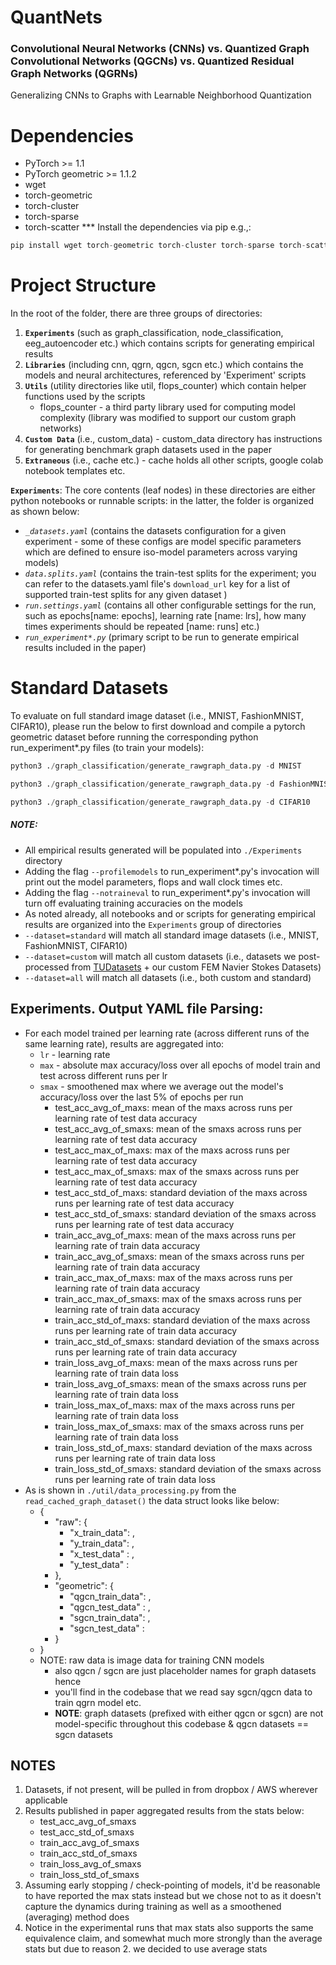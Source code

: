 # QuantNets
### Convolutional Neural Networks (CNNs) vs. Quantized Graph Convolutional Networks (QGCNs) vs. Quantized Residual Graph Networks (QGRNs)
Generalizing CNNs to Graphs with Learnable Neighborhood Quantization

# Dependencies
- PyTorch >= 1.1
- PyTorch geometric >= 1.1.2
- wget
- torch-geometric
- torch-cluster 
- torch-sparse 
- torch-scatter
*** Install the dependencies via pip e.g.,: 
```python
pip install wget torch-geometric torch-cluster torch-sparse torch-scatter
```

# Project Structure
In the root of the folder, there are three groups of directories:
1. **`Experiments`** (such as graph_classification, node_classification, eeg_autoencoder etc.) which contains scripts for generating empirical results
2. **`Libraries`** (including cnn, qgrn, qgcn, sgcn etc.) which contains the models and neural architectures, referenced by 'Experiment' scripts
3. **`Utils`** (utility directories like util, flops_counter) which contain helper functions used by the scripts
   - flops_counter - a third party library used for computing model complexity (library was modified to support our custom graph networks)
4. **`Custom Data`** (i.e., custom_data) - custom_data directory has instructions for generating benchmark graph datasets used in the paper
5. **`Extraneous`** (i.e., cache etc.) - cache holds all other scripts, google colab notebook templates etc.

**`Experiments`**:
The core contents (leaf nodes) in these directories are either python notebooks or runnable scripts: in the latter, the folder is organized as shown below:
- *`_datasets.yaml`* (contains the datasets configuration for a given experiment - some of these configs are model specific parameters which are defined to ensure iso-model parameters across varying models)
- *`data.splits.yaml`* (contains the train-test splits for the experiment; you can refer to the datasets.yaml file's `download_url` key for a list of supported train-test splits for any given dataset )
- *`run.settings.yaml`* (contains all other configurable settings for the run, such as epochs[name: epochs], learning rate [name: lrs], how many times experiments should be repeated [name: runs] etc.)
- *`run_experiment*.py`* (primary script to be run to generate empirical results included in the paper)

# Standard Datasets
To evaluate on full standard image dataset (i.e., MNIST, FashionMNIST, CIFAR10), please run the below to first download and 
compile a pytorch geometric dataset before running the corresponding python run_experiment*.py files (to train your models):
```python
python3 ./graph_classification/generate_rawgraph_data.py -d MNIST
```
```python
python3 ./graph_classification/generate_rawgraph_data.py -d FashionMNIST
```
```python
python3 ./graph_classification/generate_rawgraph_data.py -d CIFAR10
```

##### **NOTE**:
- All empirical results generated will be populated into `./Experiments` directory
- Adding the flag `--profilemodels` to run_experiment*.py's invocation will print out the model parameters, flops and wall clock times etc.
- Adding the flag `--notraineval` to run_experiment*.py's invocation will turn off evaluating training accuracies on the models
- As noted already, all notebooks and or scripts for generating empirical results are organized into the `Experiments` group of directories
- `--dataset=standard` will match all standard image datasets (i.e., MNIST, FashionMNIST, CIFAR10)
- `--dataset=custom` will match all custom datasets (i.e., datasets we post-processed from [TUDatasets](https://ls11-www.cs.tu-dortmund.de/staff/morris/graphkerneldatasets) + our custom FEM Navier Stokes Datasets)
- `--dataset=all` will match all datasets (i.e., both custom and standard)

## Experiments. Output YAML file Parsing:
- For each model trained per learning rate (across different runs of the same learning rate), results are aggregated into:
    - ```lr```   - learning rate
    - ```max```  - absolute max accuracy/loss over all epochs of model train and test across different runs per lr  
    - ```smax``` - smoothened max where we average out the model's accuracy/loss over the last 5% of epochs per run
        - test_acc_avg_of_maxs: mean of the maxs across runs per learning rate of test data accuracy
        - test_acc_avg_of_smaxs: mean of the smaxs across runs per learning rate of test data accuracy
        - test_acc_max_of_maxs: max of the maxs across runs per learning rate of test data accuracy
        - test_acc_max_of_smaxs: max of the smaxs across runs per learning rate of test data accuracy
        - test_acc_std_of_maxs: standard deviation of the maxs across runs per learning rate of test data accuracy
        - test_acc_std_of_smaxs: standard deviation of the smaxs across runs per learning rate of test data accuracy
        - train_acc_avg_of_maxs: mean of the maxs across runs per learning rate of train data accuracy
        - train_acc_avg_of_smaxs: mean of the smaxs across runs per learning rate of train data accuracy
        - train_acc_max_of_maxs: max of the maxs across runs per learning rate of train data accuracy
        - train_acc_max_of_smaxs: max of the smaxs across runs per learning rate of train data accuracy
        - train_acc_std_of_maxs: standard deviation of the maxs across runs per learning rate of train data accuracy
        - train_acc_std_of_smaxs: standard deviation of the smaxs across runs per learning rate of train data accuracy
        - train_loss_avg_of_maxs: mean of the maxs across runs per learning rate of train data loss
        - train_loss_avg_of_smaxs: mean of the smaxs across runs per learning rate of train data loss
        - train_loss_max_of_maxs: max of the maxs across runs per learning rate of train data loss
        - train_loss_max_of_smaxs: max of the smaxs across runs per learning rate of train data loss
        - train_loss_std_of_maxs: standard deviation of the maxs across runs per learning rate of train data loss
        - train_loss_std_of_smaxs: standard deviation of the smaxs across runs per learning rate of train data loss
- As is shown in `./util/data_processing.py` from the `read_cached_graph_dataset()` the data struct looks like below:
    -   {
        - "raw": {
            - "x_train_data": <data>,
            - "y_train_data": <data>,
            - "x_test_data" : <data>,
            - "y_test_data" : <data>
        - },
        - "geometric": {
            - "qgcn_train_data": <data>,
            - "qgcn_test_data" : <data>,
            - "sgcn_train_data": <data>,
            - "sgcn_test_data" : <data>
        - }
    -   }
    - NOTE: raw data is image data for training CNN models
        - also qgcn / sgcn are just placeholder names for graph datasets hence 
        - you'll find in the codebase that we read say sgcn/qgcn data to train qgrn model etc.
        - **NOTE**: graph datasets (prefixed with either qgcn or sgcn) are not model-specific throughout this codebase & qgcn datasets == sgcn datasets

## NOTES
1. Datasets, if not present, will be pulled in from dropbox / AWS wherever applicable
2. Results published in paper aggregated results from the stats below:
    - test_acc_avg_of_smaxs
    - test_acc_std_of_smaxs
    - train_acc_avg_of_smaxs
    - train_acc_std_of_smaxs
    - train_loss_avg_of_smaxs
    - train_loss_std_of_smaxs
2. Assuming early stopping / check-pointing of models, it'd be reasonable to have reported the max stats instead but we chose not to as it doesn't capture the dynamics during training as well as a smoothened (averaging) method does
3. Notice in the experimental runs that max stats also supports the same equivalence claim, and somewhat much more strongly than the average stats but due to reason 2. we decided to use average stats
